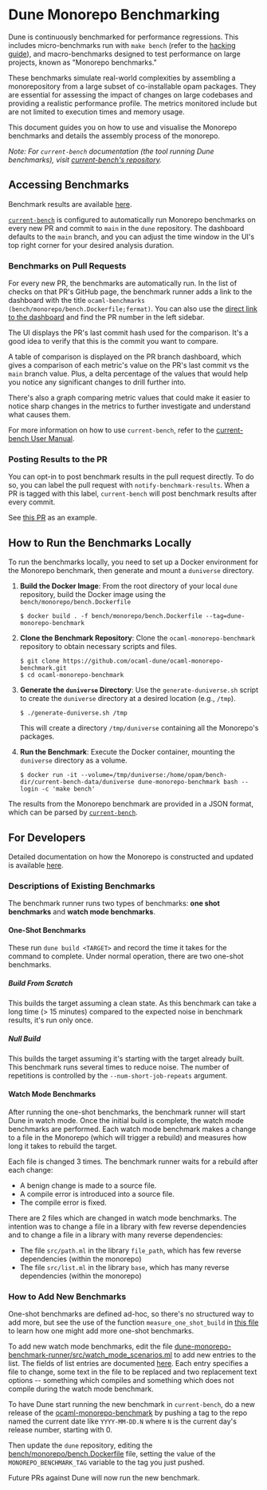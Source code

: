 # Dune Monorepo Benchmarking

Dune is continuously benchmarked for performance regressions. This includes micro-benchmarks run with `make bench` (refer to the [hacking guide](../hacking.rst)), and macro-benchmarks designed to test performance on large projects, known as "Monorepo benchmarks."

These benchmarks simulate real-world complexities by assembling a monorepository from a large subset of co-installable opam packages. They are essential for assessing the impact of changes on large codebases and providing a realistic performance profile. The metrics monitored include but are not limited to execution times and memory usage.

This document guides you on how to use and visualise the Monorepo benchmarks and details the assembly process of the monorepo.

*Note: For `current-bench` documentation (the tool running Dune benchmarks), visit [current-bench's repository](https://github.com/ocurrent/current-bench/tree/main/doc).*

## Accessing Benchmarks

Benchmark results are available [here](https://bench.ci.dev/ocaml/dune/branch/main?worker=fermat&image=bench%2Fmonorepo%2Fbench.Dockerfile).

[`current-bench`](https://github.com/ocurrent/current-bench/) is configured to automatically run Monorepo benchmarks on every new PR and commit to `main` in the `dune` repository. The dashboard defaults to the `main` branch, and you can adjust the time window in the UI's top right corner for your desired analysis duration.

### Benchmarks on Pull Requests

For every new PR, the benchmarks are automatically run. In the list of checks
on that PR's GitHub page, the benchmark runner adds a link to the dashboard
with the title `ocaml-benchmarks (bench/monorepo/bench.Dockerfile;fermat)`.
You can also use the [direct link to the
dashboard](https://bench.ci.dev/ocaml/dune/branch/main?worker=fermat&image=bench%2Fmonorepo%2Fbench.Dockerfile)
and find the PR number in the left sidebar.

The UI displays the PR's last commit hash used for the comparison.  It's a good
idea to verify that this is the commit you want to compare.

A table of comparison is displayed on the PR branch dashboard, which gives a
comparison of each metric's value on the PR's last commit vs the
`main` branch value. Plus, a delta percentage of the values that would
help you notice any significant changes to drill further into.

There's also a graph comparing metric values that could make it easier to
notice sharp changes in the metrics to further investigate and understand what
causes them.

For more information on how to use `current-bench`, refer to the [current-bench
User
Manual](https://github.com/ocurrent/current-bench/blob/main/doc/user_manual.md).

### Posting Results to the PR

You can opt-in to post benchmark results in the pull request directly. To do so, you can label the pull request with `notify-benchmark-results`. When a PR is tagged with this label, `current-bench` will post benchmark results after every commit.

See [this PR](https://github.com/ocaml/dune/pull/8596#issuecomment-1734763937) as an example.

## How to Run the Benchmarks Locally

To run the benchmarks locally, you need to set up a Docker environment for the
Monorepo benchmark, then generate and mount a `duniverse` directory.

1.  **Build the Docker Image**: From the root directory of your local `dune`
    repository, build the Docker image using the
    `bench/monorepo/bench.Dockerfile`

    ``` console
    $ docker build . -f bench/monorepo/bench.Dockerfile --tag=dune-monorepo-benchmark
    ```

2.  **Clone the Benchmark Repository**: Clone the `ocaml-monorepo-benchmark`
    repository to obtain necessary scripts and files.

    ``` console
    $ git clone https://github.com/ocaml-dune/ocaml-monorepo-benchmark.git
    $ cd ocaml-monorepo-benchmark
    ```

3.  **Generate the `duniverse` Directory**: Use the `generate-duniverse.sh`
    script to create the `duniverse` directory at a desired location (e.g.,
    `/tmp`).

    ``` console
    $ ./generate-duniverse.sh /tmp
    ```

    This will create a directory `/tmp/duniverse` containing all the Monorepo's packages.

4.  **Run the Benchmark**: Execute the Docker container, mounting the
    `duniverse` directory as a volume.

    ``` console
    $ docker run -it --volume=/tmp/duniverse:/home/opam/bench-dir/current-bench-data/duniverse dune-monorepo-benchmark bash --login -c 'make bench'
    ```

The results from the Monorepo benchmark are provided in a JSON format, which can
be parsed by [`current-bench`](https://bench.ci.dev).

## For Developers

Detailed documentation on how the Monorepo is constructed and updated is
available
[here](https://github.com/ocaml-dune/ocaml-monorepo-benchmark/blob/main/README.md).

### Descriptions of Existing Benchmarks

The benchmark runner runs two types of benchmarks: **one shot benchmarks** and
**watch mode benchmarks**.

#### One-Shot Benchmarks

These run `dune build <TARGET>` and record the time it takes for the command to
complete. Under normal operation, there are two one-shot benchmarks.

##### Build From Scratch

This builds the target assuming a clean state. As this
benchmark can take a long time (> 15 minutes) compared to the expected
noise in benchmark results, it's run only once.

##### Null Build
This builds the target assuming it's starting with the target already built.
This benchmark runs several times to reduce noise. The number of repetitions is
controlled by the `--num-short-job-repeats` argument.

#### Watch Mode Benchmarks

After running the one-shot benchmarks, the benchmark runner will start Dune in
watch mode. Once the initial build is complete, the watch mode benchmarks are
performed. Each watch mode benchmark makes a change to a file in the Monorepo
(which will trigger a rebuild) and measures how long it takes to rebuild the
target.

Each file is changed 3 times. The benchmark runner waits for a rebuild after each change:
 - A benign change is made to a source file.
 - A compile error is introduced into a source file.
 - The compile error is fixed.

There are 2 files which are changed in watch mode benchmarks. The intention was
to change a file in a library with few reverse dependencies and to change a
file in a library with many reverse dependencies:
 - The file `src/path.ml` in the library `file_path`, which has few reverse
   dependencies (within the monorepo)
 - The file `src/list.ml` in the library `base`, which has many reverse
   dependencies (within the monorepo)


### How to Add New Benchmarks

One-shot benchmarks are defined ad-hoc, so there's no structured way to add more,
but see the use of the function `measure_one_shot_build` in [this
file](https://github.com/ocaml-dune/ocaml-monorepo-benchmark/blob/main/dune-monorepo-benchmark-runner/src/main.ml)
to learn how one might add more one-shot benchmarks.

To add new watch mode benchmarks, edit the file
[dune-monorepo-benchmark-runner/src/watch_mode_scenarios.ml](https://github.com/ocaml-dune/ocaml-monorepo-benchmark/blob/main/dune-monorepo-benchmark-runner/src/watch_mode_scenarios.ml)
to add new entries to the list. The fields of list entries are documented
[here](https://github.com/ocaml-dune/ocaml-monorepo-benchmark/blob/main/dune-monorepo-benchmark-runner/src/watch_mode_file_to_change.mli).
Each entry specifies a file to change, some text in the file to be replaced and
two replacement text options -- something which compiles and something which
does not compile during the watch mode benchmark.

To have Dune start running the new benchmark in `current-bench`, do a new release
of the
[ocaml-monorepo-benchmark](https://github.com/ocaml-dune/ocaml-monorepo-benchmark)
by pushing a tag to the repo named the current date like `YYYY-MM-DD.N` where
`N` is the current day's release number, starting with 0.

Then update the `dune` repository, editing the
[bench/monorepo/bench.Dockerfile](https://github.com/ocaml/dune/blob/main/bench/monorepo/bench.Dockerfile)
file, setting the value of the `MONOREPO_BENCHMARK_TAG` variable to the tag
you just pushed.

Future PRs against Dune will now run the new benchmark.
